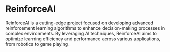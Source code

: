 # ReinforceAI
ReinforceAI is a cutting-edge project focused on developing advanced reinforcement learning algorithms to enhance decision-making processes in complex environments. By leveraging AI techniques, ReinforceAI aims to optimize learning efficiency and performance across various applications, from robotics to game playing.
